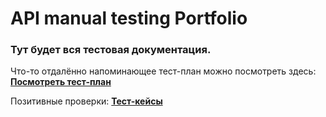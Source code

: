 # API manual testing Portfolio 
### Тут будет вся тестовая документация.
Что-то отдалённо напоминающее тест-план можно посмотреть здесь: 
**[Посмотреть тест-план](TEST_PLAN.md)**

Позитивные проверки: **[Тест-кейсы](PosTestCases.md)**
